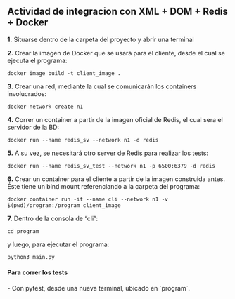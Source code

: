 
## Actividad de integracion con XML + DOM + Redis + Docker
**1.** Situarse dentro de la carpeta del proyecto y abrir una terminal

**2.** Crear la imagen de Docker que se usará para el cliente, desde el cual se ejecuta el programa:

`docker image build -t client_image .`

**3.** Crear una red, mediante la cual se comunicarán los containers involucrados:

`docker network create n1`

**4.** Correr un container a partir de la imagen oficial de Redis, el cual sera el servidor de la BD:

`docker run --name redis_sv --network n1 -d redis`

**5.** A su vez, se necesitará otro server de Redis para realizar los tests:

`docker run --name redis_sv_test --network n1 -p 6500:6379 -d redis`

**6.** Crear un container para el cliente a partir de la imagen construida antes. Éste tiene un bind mount referenciando a la carpeta del programa:

`docker container run -it --name cli --network n1 -v $(pwd)/program:/program client_image`

**7.** Dentro de la consola de “cli”:

`cd program`

y luego, para ejecutar el programa:

`python3 main.py`

<h4>Para correr los tests </h4>
- Con pytest, desde una nueva terminal, ubicado en `program`.


